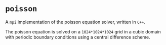 # `poisson`

A `mpi` implementation of the poisson equation solver, written in `C++`.

The poisson equation is solved on a `1024*1024*1024` grid in a cubic domain with
periodic boundary conditions using a central difference scheme.
